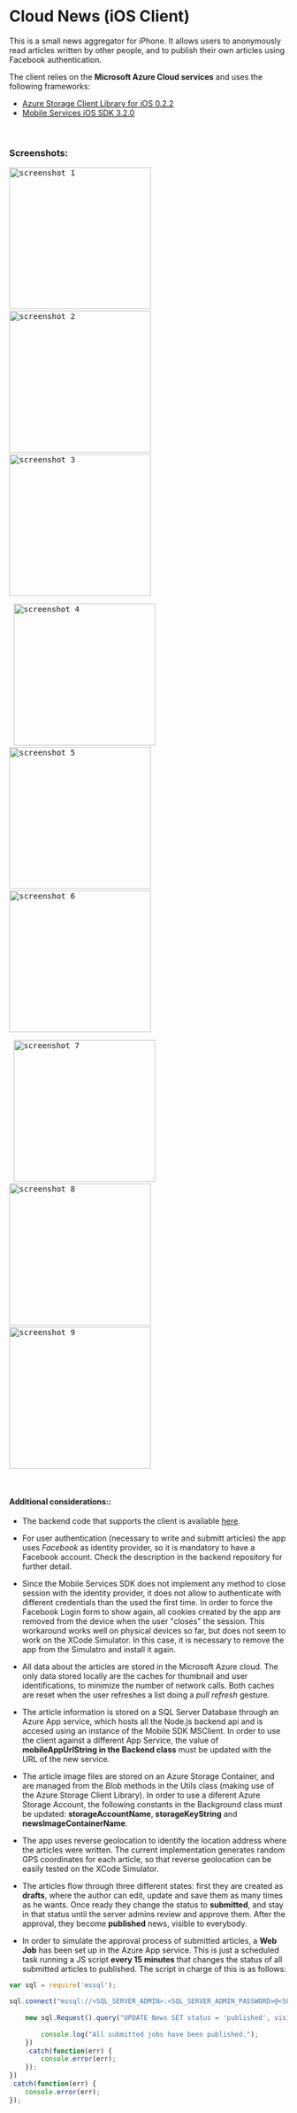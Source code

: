# Cloud News (iOS Client)

This is a small news aggregator for iPhone. It allows users to anonymously read articles written by other people, and to publish their own articles using Facebook authentication. 

The client relies on the **Microsoft Azure Cloud services** and uses the following frameworks:

- <a href="https://github.com/azure/azure-storage-ios">Azure Storage Client Library for iOS 0.2.2</a>
- <a href="https://go.microsoft.com/fwLink/?LinkID=529823">Mobile Services iOS SDK 3.2.0</a>


&nbsp;
### Screenshots:

<kbd> <img alt="screenshot 1" src="https://cloud.githubusercontent.com/assets/18370149/26327350/645fa9e4-3f3f-11e7-98dc-0873aeb5ec3c.png" width="256"> </kbd> &nbsp; <kbd> <img alt="screenshot 2" src="https://cloud.githubusercontent.com/assets/18370149/26327352/64613bb0-3f3f-11e7-8e02-d6c09559b7b5.png" width="256"> </kbd> &nbsp; <kbd> <img alt="screenshot 3" src="https://cloud.githubusercontent.com/assets/18370149/26327349/645e472a-3f3f-11e7-8ee2-feea58695a8f.png" width="256"> </kbd>

&nbsp;
<kbd> <img alt="screenshot 4" src="https://cloud.githubusercontent.com/assets/18370149/26327354/64fd68aa-3f3f-11e7-8c13-1ebfa05851ff.png" width="256"> </kbd> &nbsp; <kbd> <img alt="screenshot 5" src="https://cloud.githubusercontent.com/assets/18370149/26327351/64600916-3f3f-11e7-9339-a7a32a5d79d5.png" width="256"> </kbd> &nbsp; <kbd> <img alt="screenshot 6" src="https://cloud.githubusercontent.com/assets/18370149/26327348/645cd2aa-3f3f-11e7-829f-7e193b4b7b6f.png" width="256"> </kbd>
  
&nbsp;
<kbd> <img alt="screenshot 7" src="https://cloud.githubusercontent.com/assets/18370149/26327353/6483552e-3f3f-11e7-8f66-fa179b7569da.png" width="256"> </kbd> &nbsp; <kbd> <img alt="screenshot 8" src="https://cloud.githubusercontent.com/assets/18370149/26327356/6536f78c-3f3f-11e7-8248-3f23d844a72a.png" width="256"> </kbd> &nbsp; <kbd> <img alt="screenshot 9" src="https://cloud.githubusercontent.com/assets/18370149/26327355/64fd7b74-3f3f-11e7-98ae-b9c41914b52f.png" width="256"> </kbd>


&nbsp;
#### Additional considerations::

- The backend code that supports the client is available <a href="https://github.com/cdelg4do/Cloud-News-Backend">here</a>.

- For user authentication (necessary to write and submitt articles) the app uses *Facebook* as identity provider, so it is mandatory to have a Facebook account. Check the description in the backend repository for further detail.

- Since the Mobile Services SDK does not implement any method to close session with the identity provider, it does not allow to authenticate with different credentials than the used the first time. In order to force the Facebook Login form to show again, all cookies created by the app are removed from the device when the user "closes" the session. This workaround works well on physical devices so far, but does not seem to work on the XCode Simulator. In this case, it is necessary to remove the app from the Simulatro and install it again.

- All data about the articles are stored in the Microsoft Azure cloud. The only data stored locally are the caches for thumbnail and user identifications, to minimize the number of network calls. Both caches are reset when the user refreshes a list doing a *pull refresh* gesture.

- The article information is stored on a SQL Server Database through an Azure App service, which hosts all the Node.js backend api and is accesed using an instance of the Mobile SDK MSClient. In order to use the client against a different App Service, the value of **mobileAppUrlString in the Backend class** must be updated with the URL of the new service.

- The article image files are stored on an Azure Storage Container, and are managed from the *Blob* methods in the Utils class (making use of the Azure Storage Client Library). In order to use a diferent Azure Storage Account, the following constants in the Background class must be updated: **storageAccountName**, **storageKeyString** and **newsImageContainerName**.

- The app uses reverse geolocation to identify the location address where the articles were written. The current implementation generates random GPS coordinates for each article, so that reverse geolocation can be easily tested on the XCode Simulator.

- The articles flow through three different states: first they are created as **drafts**, where the author can edit, update and save them as many times as he wants. Once ready they change the status to **submitted**, and stay in that status until the server admins review and approve them. After the approval, they become **published** news, visible to everybody.

- In order to simulate the approval process of submitted articles, a **Web Job** has been set up in the Azure App service. This is just a scheduled task running a JS script **every 15 minutes** that changes the status of all submitted articles to published. The script in charge of this is as follows:

```javascript
var sql = require('mssql');

sql.connect("mssql://<SQL_SERVER_ADMIN>:<SQL_SERVER_ADMIN_PASSWORD>@<SQL_SERVER_DNS_NAME>:<SQL_SERVER_PORT>/<SQL_SERVER_DATABASE_NAME>?encrypt=true").then(function() {
    
	new sql.Request().query("UPDATE News SET status = 'published', visits = 0, publishedAt = CURRENT_TIMESTAMP WHERE status = 'submitted'").then(function(recordset) {
		
		console.log("All submitted jobs have been published.");
	})
	.catch(function(err) {
		console.error(err);
	});
})
.catch(function(err) {
	console.error(err);
});
```
